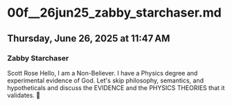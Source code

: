 # 00f__26jun25_zabby_starchaser.md
## Thursday, June 26, 2025 at 11:47 AM
### Zabby Starchaser
Scott Rose Hello, I am a Non-Believer. I have a Physics degree and experimental evidence of God. Let's skip philosophy, semantics, and hypotheticals and discuss the EVIDENCE and the PHYSICS THEORIES that it validates. 🤗
